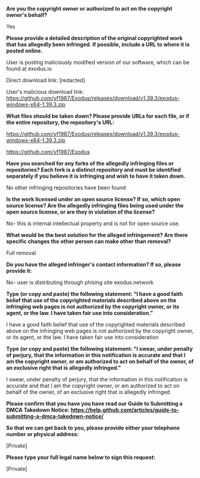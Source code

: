 **Are you the copyright owner or authorized to act on the copyright owner's behalf?**

Yes

**Please provide a detailed description of the original copyrighted work that has allegedly been infringed. If possible, include a URL to where it is posted online.**

User is posting maliciously modified version of our software, which can be found at exodus.io

Direct download link: [redacted]

User's malicious download link: https://github.com/yf1987/Exodus/releases/download/v1.39.3/exodus-windows-x64-1.39.3.zip

**What files should be taken down? Please provide URLs for each file, or if the entire repository, the repository's URL:**

https://github.com/yf1987/Exodus/releases/download/v1.39.3/exodus-windows-x64-1.39.3.zip

https://github.com/yf1987/Exodus

**Have you searched for any forks of the allegedly infringing files or repositories? Each fork is a distinct repository and must be identified separately if you believe it is infringing and wish to have it taken down.**

No other infringing repositories have been found

**Is the work licensed under an open source license? If so, which open source license? Are the allegedly infringing files being used under the open source license, or are they in violation of the license?**

No- this is internal intellectual property and is not for open source use.

**What would be the best solution for the alleged infringement? Are there specific changes the other person can make other than removal?**

Full removal

**Do you have the alleged infringer's contact information? If so, please provide it:**

No- user is distributing through phising site exodus.network

**Type (or copy and paste) the following statement: "I have a good faith belief that use of the copyrighted materials described above on the infringing web pages is not authorized by the copyright owner, or its agent, or the law. I have taken fair use into consideration."**

I have a good faith belief that use of the copyrighted materials described above on the infringing web pages is not authorized by the copyright owner, or its agent, or the law. I have taken fair use into consideration

**Type (or copy and paste) the following statement: "I swear, under penalty of perjury, that the information in this notification is accurate and that I am the copyright owner, or am authorized to act on behalf of the owner, of an exclusive right that is allegedly infringed."**

I swear, under penalty of perjury, that the information in this notification is accurate and that I am the copyright owner, or am authorized to act on behalf of the owner, of an exclusive right that is allegedly infringed

**Please confirm that you have you have read our Guide to Submitting a DMCA Takedown Notice: https://help.github.com/articles/guide-to-submitting-a-dmca-takedown-notice/**

**So that we can get back to you, please provide either your telephone number or physical address:**

[Private]

**Please type your full legal name below to sign this request:**

[Private]
